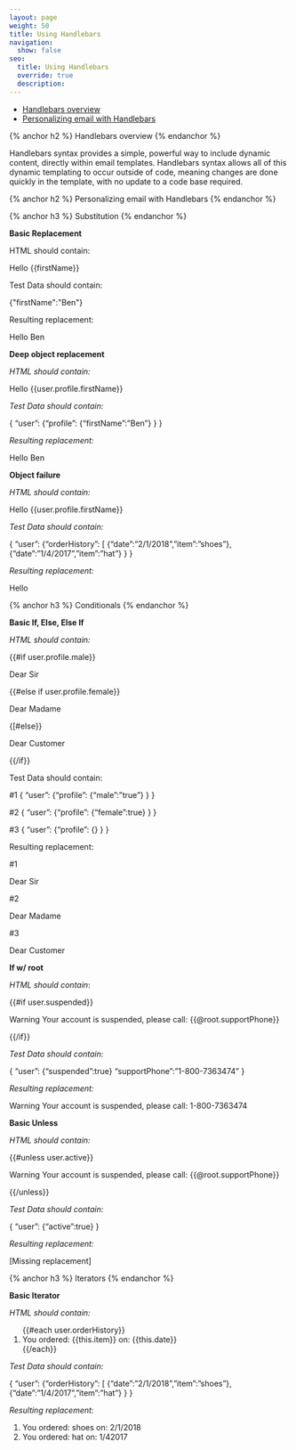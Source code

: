 ```yaml
---
layout: page
weight: 50
title: Using Handlebars
navigation:
  show: false 
seo:
  title: Using Handlebars
  override: true
  description:
---
```


- [Handlebars overview](#-Handlebars-overview)
- [Personalizing email with Handlebars](#-Personalizing-email-with-Handlebars)

{% anchor h2 %}
Handlebars overview
{% endanchor %}

Handlebars syntax provides a simple, powerful way to include dynamic content, directly within email templates.  Handlebars syntax allows all of this dynamic templating to occur outside of code, meaning changes are done quickly in the template, with no update to a code base required.

{% anchor h2 %}
Personalizing email with Handlebars
{% endanchor %}

{% anchor h3 %}
Substitution
{% endanchor %}

**Basic Replacement**

HTML should contain:
 
<p>Hello {{firstName}}</p>

Test Data should contain: 

{"firstName":"Ben"}

Resulting replacement: 

<p>Hello Ben</p>

**Deep object replacement**

*HTML should contain:* 

<p>Hello {{user.profile.firstName}}</p>

*Test Data should contain:* 

{
“user”:
{“profile”:
{“firstName”:”Ben”}
}
}

*Resulting replacement:*

<p>Hello Ben</p>

**Object failure**

*HTML should contain:*

<p>Hello {{user.profile.firstName}}</p>

*Test Data should contain:* 

{
“user”:
{“orderHistory”:
[
{“date”:”2/1/2018”,”item”:”shoes”},
{“date”:”1/4/2017”,”item”:”hat”}
}
}

*Resulting replacement:* 

<p>Hello </p>

{% anchor h3 %}
Conditionals
{% endanchor %}

**Basic If, Else, Else If**

*HTML should contain:* 

{{#if user.profile.male}}
<p>Dear Sir</p>
{{#else if user.profile.female}}
<p>Dear Madame</p>
{[#else}}
<p> Dear Customer</p>
{{/if}}

Test Data should contain: 

#1
{
“user”:
{“profile”:
{“male”:”true”}
}
}

#2
{
“user”:
{“profile”:
{“female”:true}
}
}

#3
{
“user”:
{“profile”:
{}
}
}

Resulting replacement:

#1
<p>Dear Sir</p>

#2
<p>Dear Madame</p>

#3
<p>Dear Customer</p>

**If w/ root**

*HTML should contain*: 

{{#if user.suspended}}
	<p>Warning Your account is suspended, please call: {{@root.supportPhone}}</p>
{{/if}}

*Test Data should contain:* 

{
“user”:
{“suspended”:true}
“supportPhone”:”1-800-7363474”
}

*Resulting replacement:*

<p>Warning Your account is suspended, please call: 1-800-7363474</p>

**Basic Unless**

*HTML should contain:* 

{{#unless user.active}}
	<p>Warning Your account is suspended, please call: {{@root.supportPhone}}</p>
{{/unless}}

*Test Data should contain:* 

{
“user”:
{“active”:true}
}

*Resulting replacement:*

[Missing replacement]

{% anchor h3 %}
Iterators
{% endanchor %}

**Basic Iterator**

*HTML should contain:*

<ol>
{{#each user.orderHistory}}
	<li>You ordered: {{this.item}} on: {{this.date}}</li>
{{/each}}
</ol>

*Test Data should contain:*

{
“user”:
{“orderHistory”:
[
{“date”:”2/1/2018”,”item”:”shoes”},
{“date”:”1/4/2017”,”item”:”hat”}
}
}

*Resulting replacement:*

<ol>
	<li>You ordered: shoes on: 2/1/2018</li>
	<li>You ordered: hat on: 1/42017</li>
</ol>


